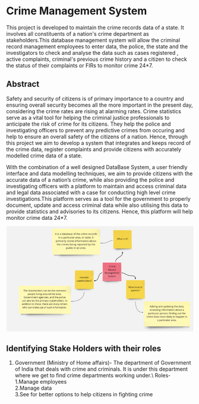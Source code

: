 #                 Crime Management System

This project is developed to maintain the crime records data of a state. It involves all constituents of a nation's crime department as stakeholders.This database management system will allow the criminal record management employees to enter data, the police, the state and the investigators to check and analyse the data such as cases registered , active complaints, criminal's previous crime history and a citizen to check the status of their complaints or FIRs to monitor crime 24*7.

## Abstract

Safety and security of citizens is of primary importance to a country and ensuring overall security becomes all the more important in the present day, considering the crime rates are rising at alarming rates. Crime statistics serve as a vital tool for helping the criminal justice professionals to anticipate the risk of crime for its citizens. They help the police and investigating officers to prevent any predictive crimes from occuring and help to ensure an overall safety of the citizens of a nation. Hence, through this project we aim to develop a system that integrates and keeps record of the crime data, register complaints and provide citizens with accurately modelled crime data of a state.


With the combination of a well designed DataBase System, a user friendly interface and data modelling techniques, we aim to provide citizens with the accurate data of a nation’s crime, while also providing the police and investigating officers with a platform to maintain and access criminal data and legal data associated with a case for conducting high level crime investigations.This platform serves as a tool for the government to properly document, update and access criminal data while also utilising this data to provide statistics and advisories to its citizens. Hence, this platform will help monitor crime data 24*7.

![Project Summary](readme_images/img1.png?raw=true)

## Identifying Stake Holders with their roles

1. Government (Ministry of Home affairs)- The department of Government of India that deals with crime and criminals. It is under this department where we get to find crime departments working under.\ 
Roles-
    1.Manage employees\
    2.Manage data\
    3.See for better options to help citizens in fighting crime

